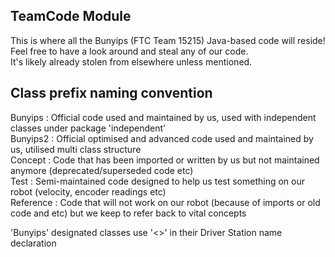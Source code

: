 ## TeamCode Module
This is where all the Bunyips (FTC Team 15215) Java-based code will reside!  
Feel free to have a look around and steal any of our code.  
It's likely already stolen from elsewhere unless mentioned.

## Class prefix naming convention
Bunyips : Official code used and maintained by us, used with independent classes under package 'independent'  
Bunyips2 : Official optimised and advanced code used and maintained by us, utilised multi class structure  
Concept : Code that has been imported or written by us but not maintained anymore (deprecated/superseded code etc)  
Test : Semi-maintained code designed to help us test something on our robot (velocity, encoder readings etc)  
Reference : Code that will not work on our robot (because of imports or old code and etc) but we keep to refer back to vital concepts  
  
'Bunyips' designated classes use '<>' in their Driver Station name declaration
